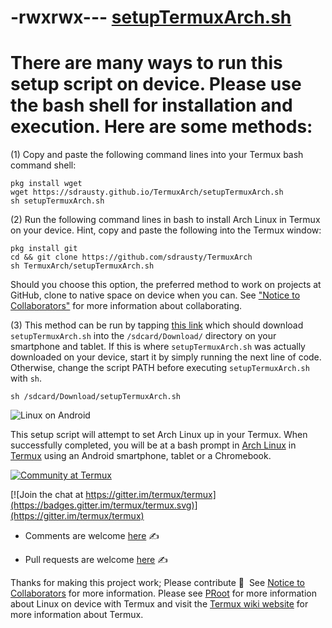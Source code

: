 # -rwxrwx--- [setupTermuxArch.sh](https://raw.githubusercontent.com/sdrausty/TermuxArch/master/setupTermuxArch.sh)

# There are many ways to run this setup script on device. Please use the bash shell for installation and execution.  Here are some methods:

(1) Copy and paste the following command lines into your Termux bash command shell:

```
pkg install wget
wget https://sdrausty.github.io/TermuxArch/setupTermuxArch.sh
sh setupTermuxArch.sh

```


(2) Run the following command lines in bash to install Arch Linux in Termux on your device. Hint, copy and paste the following into the Termux window: 

```
pkg install git
cd && git clone https://github.com/sdrausty/TermuxArch
sh TermuxArch/setupTermuxArch.sh

```
Should you choose this option, the preferred method to work on projects at GitHub, clone to native space on device when you can.  See ["Notice to Collaborators"](Notice_to_Collaborators.md) for more information about collaborating.


(3) This method can be run by tapping [this link](https://sdrausty.github.io/TermuxArch/setupTermuxArch.sh) which should download `setupTermuxArch.sh` into the `/sdcard/Download/` directory on your smartphone and tablet.  If this is where `setupTermuxArch.sh` was actually downloaded on your device, start it by simply running the next line of code. Otherwise, change the script PATH before executing `setupTermuxArch.sh` with `sh`.

```
sh /sdcard/Download/setupTermuxArch.sh

```  


![Linux on Android](./../TermuxArchPlus/Screenshot_2017-10-18-06-09-29-831_com.termux.png)

This setup script will attempt to set Arch Linux up in your Termux.  When successfully completed, you will be at a bash prompt in [Arch Linux](https://archlinuxarm.org) in [Termux](https://wiki.termux.com/) using an Android smartphone, tablet or a Chromebook.

[![Community at Termux](./../../TermuxArchPlus/termuxfavicon.ico)](./Community)

[![Join the chat at https://gitter.im/termux/termux](https://badges.gitter.im/termux/termux.svg)](https://gitter.im/termux/termux)

* Comments are welcome [here](https://github.com/sdrausty/TermuxArch/issues) ✍

* Pull requests are welcome [here](https://github.com/sdrausty/TermuxArch/pulls) ✍

Thanks for making this project work; Please contribute 🔆  See [Notice to Collaborators](Notice_to_Collaborators.md) for more information.  Please see [PRoot](./PRoot) for more information about Linux on device with Termux and visit the [Termux wiki website](https://wiki.termux.com/) for more information about Termux.
